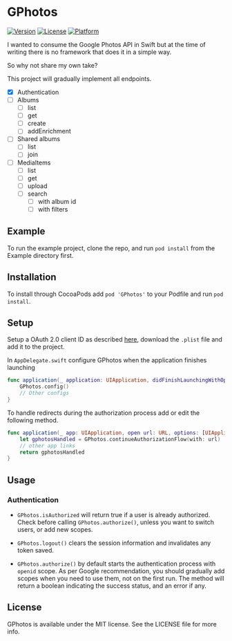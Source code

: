 # GPhotos

[![Version](https://img.shields.io/cocoapods/v/GPhotos.svg?style=flat)](https://cocoapods.org/pods/GPhotos)
[![License](https://img.shields.io/cocoapods/l/GPhotos.svg?style=flat)](https://cocoapods.org/pods/GPhotos)
[![Platform](https://img.shields.io/cocoapods/p/GPhotos.svg?style=flat)](https://cocoapods.org/pods/GPhotos)

I wanted to consume the Google Photos API in Swift but at the time of writing there is no framework that does it in a simple way.

So why not share my own take?

This project will gradually implement all endpoints.

- [x] Authentication
- [ ] Albums
    - [ ] list
    - [ ] get
    - [ ] create
    - [ ] addEnrichment
- [ ] Shared albums
    - [ ] list
    - [ ] join
- [ ] MediaItems
    - [ ] list
    - [ ] get
    - [ ] upload
    - [ ] search
        - [ ] with album id
        - [ ] with filters

## Example

To run the example project, clone the repo, and run `pod install` from the Example directory first.

## Installation

To install through CocoaPods add `pod 'GPhotos'` to your Podfile and run `pod install`.

## Setup

Setup a OAuth 2.0 client ID as described [here](https://support.google.com/cloud/answer/6158849?hl=en&ref_topic=3473162#), download the `.plist` file and add it to the project.

In `AppDelegate.swift` configure GPhotos when the application finishes launching

```swift
func application(_ application: UIApplication, didFinishLaunchingWithOptions launchOptions: [UIApplication.LaunchOptionsKey: Any]?) -> Bool {
    GPhotos.config()
    // Other configs
}
```

To handle redirects during the authorization process add or edit the following method.

```swift
func application(_ app: UIApplication, open url: URL, options: [UIApplication.OpenURLOptionsKey : Any] = [:]) -> Bool {
    let gphotosHandled = GPhotos.continueAuthorizationFlow(with: url)
    // other app links
    return gphotosHandled
}
```

## Usage

### Authentication

- `GPhotos.isAuthorized` will return true if a user is already authorized. Check before calling `GPhotos.authorize()`, unless you want to switch users, or add new scopes.

- `GPhotos.logout()` clears the session information and invalidates any token saved.

- `GPhotos.authorize()` by default starts the authentication process with `openid` scope. As per Google recommendation, you should gradually add scopes when you need to use them, not on the first run. The method will return a boolean indicating the success status, and an error if any.

## License

GPhotos is available under the MIT license. See the LICENSE file for more info.

